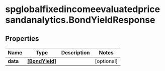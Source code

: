 # spglobalfixedincomeevaluatedpricesandanalytics.BondYieldResponse

## Properties

Name | Type | Description | Notes
------------ | ------------- | ------------- | -------------
**data** | [**[BondYield]**](BondYield.md) |  | [optional] 


